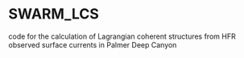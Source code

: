 # SWARM_LCS
code for the calculation of Lagrangian coherent structures from HFR observed surface currents in Palmer Deep Canyon
